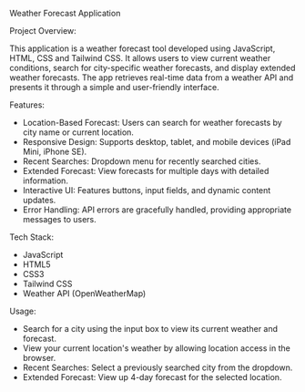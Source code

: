 


Weather Forecast Application

Project Overview:

This application is a weather forecast tool developed using JavaScript, HTML, CSS and Tailwind CSS. It allows users to view current weather conditions, search for city-specific weather forecasts, and display extended weather forecasts. The app retrieves real-time data from a weather API and presents it through a simple and user-friendly interface.

Features:

* Location-Based Forecast: Users can search for weather forecasts by city name or current location.
* Responsive Design: Supports desktop, tablet, and mobile devices (iPad Mini, iPhone SE).
* Recent Searches: Dropdown menu for recently searched cities.
* Extended Forecast: View forecasts for multiple days with detailed information.
* Interactive UI: Features buttons, input fields, and dynamic content updates.
* Error Handling: API errors are gracefully handled, providing appropriate messages to users.

Tech Stack:

* JavaScript
* HTML5
* CSS3
* Tailwind CSS
* Weather API (OpenWeatherMap)

Usage:

* Search for a city using the input box to view its current weather and forecast.
* View your current location's weather by allowing location access in the browser.
* Recent Searches: Select a previously searched city from the dropdown.
* Extended Forecast: View up 4-day forecast for the selected location.
